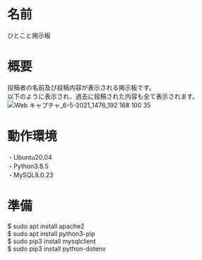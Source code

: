 # 名前
ひとこと掲示板

# 概要
投稿者の名前及び投稿内容が表示される掲示板です。  
以下のように表示され、過去に投稿された内容も全て表示されます。
![Web キャプチャ_6-5-2021_1476_192 168 100 35](https://user-images.githubusercontent.com/83744243/117248868-9d684980-ae7b-11eb-8191-3f013b06b18b.jpeg)

# 動作環境
・Ubuntu20.04  
・Python3.8.5  
・MySQL8.0.23  

# 準備
$ sudo apt install apache2  
$ sudo apt install python3-pip    
$ sudo pip3 install mysqlclient  
$ sudo pip3 install python-dotenv  

